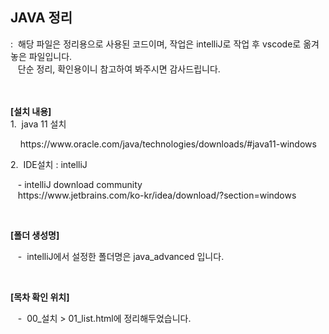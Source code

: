 ## JAVA 정리
<p>
  :&nbsp;&nbsp;해당 파일은 정리용으로 사용된 코드이며, 작업은 intelliJ로 작업 후 vscode로 옮겨 놓은 파일입니다.<br>
  &nbsp;&nbsp;&nbsp;단순 정리, 확인용이니 참고하여 봐주시면 감사드립니다.
</p>
<br>
<br>
<strong>[설치 내용]</strong><br>
1. &nbsp;java 11 설치<br>
<p>&nbsp;&nbsp;&nbsp;&nbsp;https://www.oracle.com/java/technologies/downloads/#java11-windows</p>
2. &nbsp;IDE설치 : intelliJ<br>
<p>
&nbsp;&nbsp;&nbsp;- intelliJ download community<br>
&nbsp;&nbsp;&nbsp;https://www.jetbrains.com/ko-kr/idea/download/?section=windows
</p>
<br>

<strong>[폴더 생성명]</strong><br>
<p>&nbsp;&nbsp;&nbsp;-&nbsp;&nbsp;intelliJ에서 설정한 폴더명은 java_advanced 입니다.</p>
<br>

<strong>[목차 확인 위치]</strong><br>
<p>&nbsp;&nbsp;&nbsp;-&nbsp;&nbsp;00_설치 > 01_list.html에 정리해두었습니다.</p>

